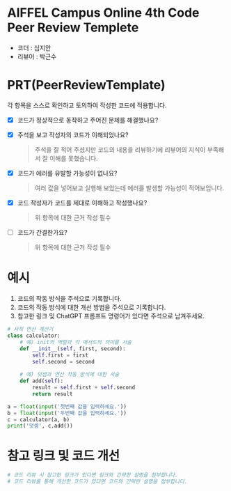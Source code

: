 # AIFFEL Campus Online 4th Code Peer Review Templete
- 코더 : 심지안
- 리뷰어 : 박근수


# PRT(PeerReviewTemplate) 
각 항목을 스스로 확인하고 토의하여 작성한 코드에 적용합니다.

- [X] 코드가 정상적으로 동작하고 주어진 문제를 해결했나요?
  
- [X] 주석을 보고 작성자의 코드가 이해되었나요?
  > 주석을 잘 적어 주셨지만 코드의 내용을 리뷰하기에 리뷰어의 지식이 부족해서 잘 이해를 못했습니다.
- [X] 코드가 에러를 유발할 가능성이 없나요?
  >여러 값을 넣어보고 실행해 보았는데 에러를 발생할 가능성이 적어보입니다.
- [X] 코드 작성자가 코드를 제대로 이해하고 작성했나요?
  > 위 항목에 대한 근거 작성 필수
- [ ] 코드가 간결한가요?
  > 위 항목에 대한 근거 작성 필수

# 예시
1. 코드의 작동 방식을 주석으로 기록합니다.
2. 코드의 작동 방식에 대한 개선 방법을 주석으로 기록합니다.
3. 참고한 링크 및 ChatGPT 프롬프트 명령어가 있다면 주석으로 남겨주세요.
```python
# 사칙 연산 계산기
class calculator:
    # 예) init의 역할과 각 매서드의 의미를 서술
    def __init__(self, first, second):
        self.first = first
        self.second = second
    
    # 예) 덧셈과 연산 작동 방식에 대한 서술
    def add(self):
        result = self.first + self.second
        return result

a = float(input('첫번째 값을 입력하세요.')) 
b = float(input('두번째 값을 입력하세요.')) 
c = calculator(a, b)
print('덧셈', c.add()) 
```

# 참고 링크 및 코드 개선
```python
# 코드 리뷰 시 참고한 링크가 있다면 링크와 간략한 설명을 첨부합니다.
# 코드 리뷰를 통해 개선한 코드가 있다면 코드와 간략한 설명을 첨부합니다.
